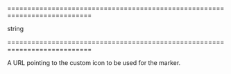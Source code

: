 <!--**
/*-------------------------------------------
    Auto-generated file. Do not modify.
-------------------------------------------

**-->
===========================================================================
<!--type-->string<!--/type-->
===========================================================================

<!--shortDescription-->
A URL pointing to the custom icon to be used for the marker.
<!--/shortDescription-->

<!--fullDescription-->

<!--/fullDescription-->